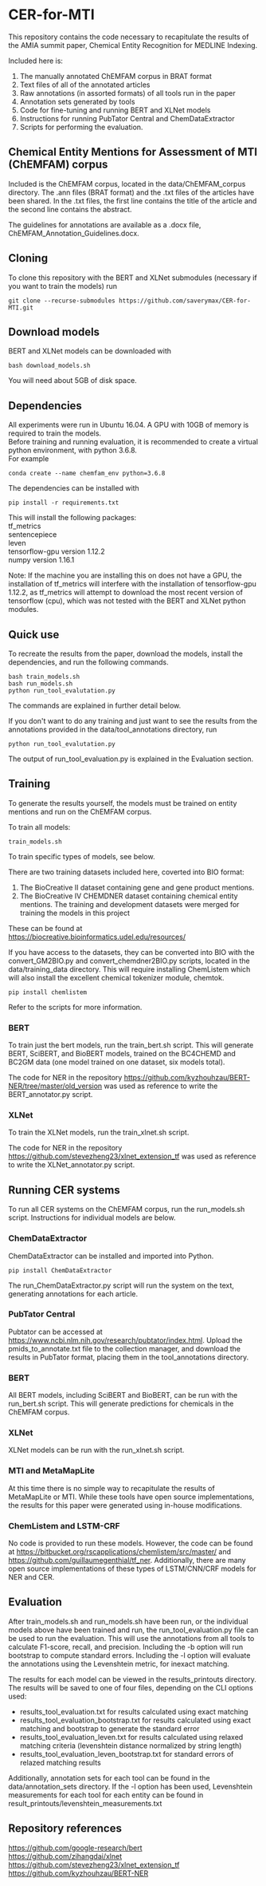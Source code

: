 # CER-for-MTI

This repository contains the code necessary to recapitulate the results of the AMIA summit paper, Chemical Entity Recognition for MEDLINE Indexing.   

Included here is:   
1. The manually annotated ChEMFAM corpus in BRAT format 
2. Text files of all of the annotated articles
3. Raw annotations (in assorted formats) of all tools run in the paper 
4. Annotation sets generated by tools
5. Code for fine-tuning and running BERT and XLNet models
6. Instructions for running PubTator Central and ChemDataExtractor
7. Scripts for performing the evaluation. 

## Chemical Entity Mentions for Assessment of MTI (ChEMFAM) corpus
Included is the ChEMFAM corpus, located in the data/ChEMFAM_corpus directory. The .ann files (BRAT format) and the .txt files of the articles have been shared. In the .txt files, the first line contains the title of the article and the second line contains the abstract.   

The guidelines for annotations are available as a .docx file, ChEMFAM_Annotation_Guidelines.docx.

## Cloning
To clone this repository with the BERT and XLNet submodules (necessary if you want to train the models) run
```
git clone --recurse-submodules https://github.com/saverymax/CER-for-MTI.git
```

## Download models
BERT and XLNet models can be downloaded with 
```
bash download_models.sh
```
You will need about 5GB of disk space. 

## Dependencies
All experiments were run in Ubuntu 16.04. A GPU with 10GB of memory is required to train the models.  
Before training and running evaluation, it is recommended to create a virtual python environment, with python 3.6.8.   
For example 
```
conda create --name chemfam_env python=3.6.8
```
The dependencies can be installed with 
```
pip install -r requirements.txt
```
This will install the following packages:   
tf_metrics      
sentencepiece   
leven   
tensorflow-gpu version 1.12.2   
numpy version 1.16.1   

Note: If the machine you are installing this on does not have a GPU, the installation of tf_metrics will interfere with the installation of tensorflow-gpu 1.12.2, as tf_metrics will attempt to download the most recent version of tensorflow (cpu), which was not tested with the BERT and XLNet python modules.  

## Quick use

To recreate the results from the paper, download the models, install the dependencies, and run the following commands.
```
bash train_models.sh
bash run_models.sh
python run_tool_evalutation.py
```

The commands are explained in further detail below.   

If you don't want to do any training and just want to see the results from the annotations provided in the data/tool_annotations directory, run 
```
python run_tool_evalutation.py
```
The output of run_tool_evaluation.py is explained in the Evaluation section.

## Training
To generate the results yourself, the models must be trained on entity mentions and run on the ChEMFAM corpus.    

To train all models:
```
train_models.sh 
```
To train specific types of models, see below.   

There are two training datasets included here, coverted into BIO format: 
1. The BioCreative II dataset containing gene and gene product mentions.
2. The BioCreative IV CHEMDNER dataset containing chemical entity mentions. The training and development datasets were merged for training the models in this project   

These can be found at https://biocreative.bioinformatics.udel.edu/resources/   
   
If you have access to the datasets, they can be converted into BIO with the convert_GM2BIO.py and convert_chemdner2BIO.py scripts, located in the data/training_data directory. This will require installing ChemListem which will also install the excellent chemical tokenizer module, chemtok.    
```
pip install chemlistem
```
Refer to the scripts for more information.

### BERT
To train just the bert models, run the train_bert.sh script. This will generate BERT, SciBERT, and BioBERT models, trained on the BC4CHEMD and BC2GM data (one model trained on one dataset, six models total).   

The code for NER in the repository https://github.com/kyzhouhzau/BERT-NER/tree/master/old_version was used as reference to write the BERT_annotator.py script.
### XLNet

To train the XLNet models, run the train_xlnet.sh script.   

The code for NER in the repository https://github.com/stevezheng23/xlnet_extension_tf was used as reference to write the XLNet_annotator.py script.

## Running CER systems
 To run all CER systems on the ChEMFAM corpus, run the run_models.sh script. Instructions for individual models are below.

### ChemDataExtractor 
ChemDataExtractor can be installed and imported into Python. 
```
pip install ChemDataExtractor
```
The run_ChemDataExtractor.py script will run the system on the text, generating annotations for each article.    

### PubTator Central
Pubtator can be accessed at https://www.ncbi.nlm.nih.gov/research/pubtator/index.html. Upload the pmids_to_annotate.txt file to the collection manager, and download the results in PubTator format, placing them in the tool_annotations directory. 

### BERT
All BERT models, including SciBERT and BioBERT, can be run with the run_bert.sh script. This will generate predictions for chemicals in the ChEMFAM corpus.

### XLNet
XLNet models can be run with the run_xlnet.sh script.

### MTI and MetaMapLite
At this time there is no simple way to recapitulate the results of MetaMapLite or MTI. While these tools have open source implementations, the results for this paper were generated using in-house modifications.  

### ChemListem and LSTM-CRF
No code is provided to run these models. However, the code can be found at https://bitbucket.org/rscapplications/chemlistem/src/master/ and https://github.com/guillaumegenthial/tf_ner. Additionally, there are many open source implementations of these types of LSTM/CNN/CRF models for NER and CER.

## Evaluation
After train_models.sh and run_models.sh have been run, or the individual models above have been trained and run, the run_tool_evaluation.py file can be used to run the evaluation. This will use the annotations from all tools to calculate F1-score, recall, and precision. Including the -b option will run bootstrap to compute standard errors. Including the -l option will evaluate the annotations using the Levenshtein metric, for inexact matching.   

The results for each model can be viewed in the results_printouts directory. The results will be saved to one of four files, depending on the CLI options used:   
* results_tool_evaluation.txt for results calculated using exact matching   
* results_tool_evaluation_bootstrap.txt for results calculated using exact matching and bootstrap to generate the standard error    
* results_tool_evaluation_leven.txt for results calculated using relaxed matching criteria (levenshtein distance normalized by string length)   
* results_tool_evaluation_leven_bootstrap.txt for standard errors of relazed matching results      

Additionally, annotation sets for each tool can be found in the data/annotation_sets directory. If the -l option has been used, Levenshtein measurements for each tool for each entity can be found in result_printouts/levenshtein_measurements.txt

## Repository references
https://github.com/google-research/bert   
https://github.com/zihangdai/xlnet   
https://github.com/stevezheng23/xlnet_extension_tf   
https://github.com/kyzhouhzau/BERT-NER   
